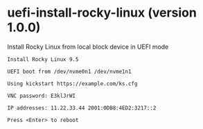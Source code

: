 
# uefi-install-rocky-linux (version 1.0.0)
Install Rocky Linux from local block device in UEFI mode

```
Install Rocky Linux 9.5

UEFI boot from /dev/nvme0n1 /dev/nvme1n1

Using kickstart https://example.com/ks.cfg

VNC password: E3klJrWI

IP addresses: 11.22.33.44 2001:0DB8:4ED2:3217::2

Press <Enter> to reboot
```

